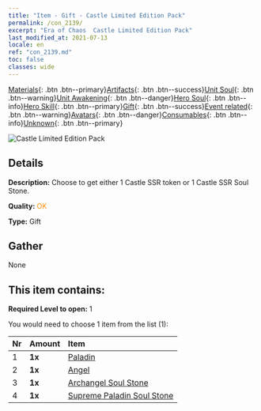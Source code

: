 ```yaml
---
title: "Item - Gift - Castle Limited Edition Pack"
permalink: /con_2139/
excerpt: "Era of Chaos  Castle Limited Edition Pack"
last_modified_at: 2021-07-13
locale: en
ref: "con_2139.md"
toc: false
classes: wide
---
```

 [Materials](/Items/){: .btn .btn--primary}[Artifacts](/Items/Artifacts/){: .btn .btn--success}[Unit Soul](/Items/UnitSoul/){: .btn .btn--warning}[Unit Awakening](/Items/UnitAwakening/){: .btn .btn--danger}[Hero Soul](/Items/HeroSoul/){: .btn .btn--info}[Hero Skill](/Items/HeroSkill/){: .btn .btn--primary}[Gift](/Items/Gift/){: .btn .btn--success}[Event related](/Items/Events/){: .btn .btn--warning}[Avatars](/Items/Avatars/){: .btn .btn--danger}[Consumables](/Items/Consumables/){: .btn .btn--info}[Unknown](/Items/Unknown/){: .btn .btn--primary}

 ![Castle Limited Edition Pack](/images/t/i_994001.png)

## Details
 **Description:** Choose to get either 1 Castle SSR token or 1 Castle SSR Soul Stone.

 **Quality:** <span style="color: #FF8C00">OK</span>

 **Type:** Gift

## Gather

  None

## This item contains:

 **Required Level to open:** 1

 You would need to choose 1 item from the list (1):

  | Nr | Amount |     Item    |
  |:---|:-------|:------------|
  | 1 |  **1x** | [Paladin](/Items/unt_197/) |  | 
  | 2 |  **1x** | [Angel](/Items/unt_196/) |  | 
  | 3 |  **1x** | [Archangel Soul Stone](/Items/unt_288/) |  | 
  | 4 |  **1x** | [Supreme Paladin Soul Stone](/Items/unt_289/) |  | 
